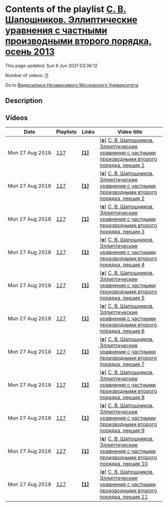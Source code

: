 # Contents of the playlist [С. В. Шапошников. Эллиптические уравнения с частными производными второго порядка, осень 2013](https://www.youtube.com/playlist?list=PLp9ABVh6_x4FDfWGc8-SVes4mhcrgNA0f)

This page updated: Sun 6 Jun 2021 03:36:12

Number of videos: [11](#videos)

Go to [Видеозаписи Независимого Московского Университета](../README.md)

## Description



## Videos

|Date|Playlists|Links|Video title|
|---|---|---|---|
| Mon&nbsp;27&nbsp;Aug&nbsp;2018 | [127](../playlists/127 "С. В. Шапошников. Эллиптические уравнения с частными производными второго порядка, осень 2013") | [**[1]**](http://ium.mccme.ru/f13/shaposhnikov.html) | [[**e**](https://studio.youtube.com/video/-s0DGmS8EKg/edit "Edit")] [С. В. Шапошников. Эллиптические уравнения с частными производными второго порядка, лекция 1](https://www.youtube.com/watch?v=-s0DGmS8EKg&list=PLp9ABVh6_x4FDfWGc8-SVes4mhcrgNA0f "Спецкурс НМУ.&#013;11 сентября 2013 г. 19:20, НМУ 303 (Большой Власьевский пер., 11)&#013;http://ium.mccme.ru/f13/shaposhnikov.html") |
| Mon&nbsp;27&nbsp;Aug&nbsp;2018 | [127](../playlists/127 "С. В. Шапошников. Эллиптические уравнения с частными производными второго порядка, осень 2013") | [**[1]**](http://ium.mccme.ru/f13/shaposhnikov.html) | [[**e**](https://studio.youtube.com/video/uacaMq_4loc/edit "Edit")] [С. В. Шапошников. Эллиптические уравнения с частными производными второго порядка, лекция 2](https://www.youtube.com/watch?v=uacaMq_4loc&list=PLp9ABVh6_x4FDfWGc8-SVes4mhcrgNA0f "Спецкурс НМУ.&#013;18 сентября 2013 г. 19:20, НМУ 304 (Большой Власьевский пер., 11)&#013;http://ium.mccme.ru/f13/shaposhnikov.html") |
| Mon&nbsp;27&nbsp;Aug&nbsp;2018 | [127](../playlists/127 "С. В. Шапошников. Эллиптические уравнения с частными производными второго порядка, осень 2013") | [**[1]**](http://ium.mccme.ru/f13/shaposhnikov.html) | [[**e**](https://studio.youtube.com/video/n9CqKwmn-nU/edit "Edit")] [С. В. Шапошников. Эллиптические уравнения с частными производными второго порядка, лекция 3](https://www.youtube.com/watch?v=n9CqKwmn-nU&list=PLp9ABVh6_x4FDfWGc8-SVes4mhcrgNA0f "Спецкурс НМУ.&#013;25 сентября 2013 г. 19:20, НМУ 303 (Большой Власьевский пер., 11)&#013;http://ium.mccme.ru/f13/shaposhnikov.html") |
| Mon&nbsp;27&nbsp;Aug&nbsp;2018 | [127](../playlists/127 "С. В. Шапошников. Эллиптические уравнения с частными производными второго порядка, осень 2013") | [**[1]**](http://ium.mccme.ru/f13/shaposhnikov.html) | [[**e**](https://studio.youtube.com/video/qJGFpOMg-kE/edit "Edit")] [С. В. Шапошников. Эллиптические уравнения с частными производными второго порядка, лекция 4](https://www.youtube.com/watch?v=qJGFpOMg-kE&list=PLp9ABVh6_x4FDfWGc8-SVes4mhcrgNA0f "Спецкурс НМУ.&#013;2 октября 2013 г. 19:20, НМУ 303 (Большой Власьевский пер., 11)&#013;http://ium.mccme.ru/f13/shaposhnikov.html") |
| Mon&nbsp;27&nbsp;Aug&nbsp;2018 | [127](../playlists/127 "С. В. Шапошников. Эллиптические уравнения с частными производными второго порядка, осень 2013") | [**[1]**](http://ium.mccme.ru/f13/shaposhnikov.html) | [[**e**](https://studio.youtube.com/video/eLvlEk9gdnU/edit "Edit")] [С. В. Шапошников. Эллиптические уравнения с частными производными второго порядка, лекция 5](https://www.youtube.com/watch?v=eLvlEk9gdnU&list=PLp9ABVh6_x4FDfWGc8-SVes4mhcrgNA0f "Спецкурс НМУ.&#013;9 октября 2013 г. 19:20, НМУ 303 (Большой Власьевский пер., 11)&#013;http://ium.mccme.ru/f13/shaposhnikov.html") |
| Mon&nbsp;27&nbsp;Aug&nbsp;2018 | [127](../playlists/127 "С. В. Шапошников. Эллиптические уравнения с частными производными второго порядка, осень 2013") | [**[1]**](http://ium.mccme.ru/f13/shaposhnikov.html) | [[**e**](https://studio.youtube.com/video/BbDOjEnCwkM/edit "Edit")] [С. В. Шапошников. Эллиптические уравнения с частными производными второго порядка, лекция 6](https://www.youtube.com/watch?v=BbDOjEnCwkM&list=PLp9ABVh6_x4FDfWGc8-SVes4mhcrgNA0f "Спецкурс НМУ.&#013;23 октября 2013 г. 19:20, НМУ 303 (Большой Власьевский пер., 11)&#013;http://ium.mccme.ru/f13/shaposhnikov.html") |
| Mon&nbsp;27&nbsp;Aug&nbsp;2018 | [127](../playlists/127 "С. В. Шапошников. Эллиптические уравнения с частными производными второго порядка, осень 2013") | [**[1]**](http://ium.mccme.ru/f13/shaposhnikov.html) | [[**e**](https://studio.youtube.com/video/rTrAu-v4SuU/edit "Edit")] [С. В. Шапошников. Эллиптические уравнения с частными производными второго порядка, лекция 7](https://www.youtube.com/watch?v=rTrAu-v4SuU&list=PLp9ABVh6_x4FDfWGc8-SVes4mhcrgNA0f "Спецкурс НМУ.&#013;30 октября 2013 г. 19:20, НМУ 303 (Большой Власьевский пер., 11)&#013;http://ium.mccme.ru/f13/shaposhnikov.html") |
| Mon&nbsp;27&nbsp;Aug&nbsp;2018 | [127](../playlists/127 "С. В. Шапошников. Эллиптические уравнения с частными производными второго порядка, осень 2013") | [**[1]**](http://ium.mccme.ru/f13/shaposhnikov.html) | [[**e**](https://studio.youtube.com/video/F0AgOM73rys/edit "Edit")] [С. В. Шапошников. Эллиптические уравнения с частными производными второго порядка, лекция 8](https://www.youtube.com/watch?v=F0AgOM73rys&list=PLp9ABVh6_x4FDfWGc8-SVes4mhcrgNA0f "Спецкурс НМУ.&#013;6 ноября 2013 г. 19:20, НМУ 303 (Большой Власьевский пер., 11)&#013;http://ium.mccme.ru/f13/shaposhnikov.html") |
| Mon&nbsp;27&nbsp;Aug&nbsp;2018 | [127](../playlists/127 "С. В. Шапошников. Эллиптические уравнения с частными производными второго порядка, осень 2013") | [**[1]**](http://ium.mccme.ru/f13/shaposhnikov.html) | [[**e**](https://studio.youtube.com/video/yQYPeifd2Lc/edit "Edit")] [С. В. Шапошников. Эллиптические уравнения с частными производными второго порядка, лекция 9](https://www.youtube.com/watch?v=yQYPeifd2Lc&list=PLp9ABVh6_x4FDfWGc8-SVes4mhcrgNA0f "Спецкурс НМУ.&#013;13 ноября 2013 г. 19:20, НМУ 303 (Большой Власьевский пер., 11)&#013;http://ium.mccme.ru/f13/shaposhnikov.html") |
| Mon&nbsp;27&nbsp;Aug&nbsp;2018 | [127](../playlists/127 "С. В. Шапошников. Эллиптические уравнения с частными производными второго порядка, осень 2013") | [**[1]**](http://ium.mccme.ru/f13/shaposhnikov.html) | [[**e**](https://studio.youtube.com/video/px_r2XOj-5A/edit "Edit")] [С. В. Шапошников. Эллиптические уравнения с частными производными второго порядка, лекция 10](https://www.youtube.com/watch?v=px_r2XOj-5A&list=PLp9ABVh6_x4FDfWGc8-SVes4mhcrgNA0f "Спецкурс НМУ.&#013;20 ноября 2013 г. 19:20, НМУ 303 (Большой Власьевский пер., 11)&#013;http://ium.mccme.ru/f13/shaposhnikov.html") |
| Mon&nbsp;27&nbsp;Aug&nbsp;2018 | [127](../playlists/127 "С. В. Шапошников. Эллиптические уравнения с частными производными второго порядка, осень 2013") | [**[1]**](http://ium.mccme.ru/f13/shaposhnikov.html) | [[**e**](https://studio.youtube.com/video/3vOzDe_rDkE/edit "Edit")] [С. В. Шапошников. Эллиптические уравнения с частными производными второго порядка, лекция 11](https://www.youtube.com/watch?v=3vOzDe_rDkE&list=PLp9ABVh6_x4FDfWGc8-SVes4mhcrgNA0f "Спецкурс НМУ.&#013;27 ноября 2013 г. 19:20, НМУ 303 (Большой Власьевский пер., 11)&#013;http://ium.mccme.ru/f13/shaposhnikov.html") |
